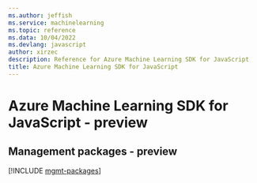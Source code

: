```yaml
---
ms.author: jeffish
ms.service: machinelearning
ms.topic: reference
ms.data: 10/04/2022
ms.devlang: javascript
author: xirzec
description: Reference for Azure Machine Learning SDK for JavaScript
title: Azure Machine Learning SDK for JavaScript
---
```

# Azure Machine Learning SDK for JavaScript - preview

## Management packages - preview
[!INCLUDE [mgmt-packages](machine-learning-mgmt-index.md)]